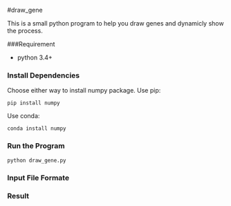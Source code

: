 #draw_gene

This is a small python program to help you draw genes and dynamicly show the process.

###Requirement

- python 3.4+


### Install Dependencies
Choose either way to install numpy package.
Use pip:

    pip install numpy
    
Use conda:
    
    conda install numpy
    
### Run the Program

    python draw_gene.py

### Input File Formate

### Result
